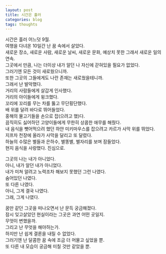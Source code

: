 ```yaml
---
layout: post
title: 시간은 흘러
categories: blog
tags: thoughts
--- 
```


시간은 흘러 어느덧 9월.  
여행을 다녀온 10일간 난 꿈 속에서 살았다.  
새로운 장소, 새로운 사람, 새로운 날씨, 새로운 문화, 예상치 못한 그래서 새로운 일의 연속.  
그곳에서 만큼, 나는 더이상 내가 알던 나 자신에 갇혀있을 필요가 없었다.  
그러기엔 모든 것이 새로웠으니까.  
또한 그곳의 그들에게도 나란 존재는 새로웠을테니까.  
그래서 난 발악했다.  
거리의 사람들에게 살갑게 인사했다.  
거리의 아이들에게 윙크했다.  
꼬리에 꼬리를 무는 차를 뚫고 무단횡단했다.  
배 위를 달려 바다로 뛰어들었다.  
홍해의 물고기들을 손으로 잡(으려고 했)다.  
끔직히도 싫어하던 고양이들에게 무한히 상콤한 애무를 해줬다.  
내 음식을 뺏어먹으려 했던 하얀 미키마우스를 잡으려고 카르가 사막 위를 뛰었다.  
지프차 천장에 올라가 사막을 달리고 또 달렸다.  
하늘의 수많은 별들과 은하수, 별똥별, 별자리를 보며 잠들었다.  
현지 음식을 사랑했다. 진심으로.  

그곳의 나는 내가 아니었다.  
아니, 내가 알던 내가 아니었다.  
내가 미쳐 알려고 노력조차 해보지 못했던 그런 나였다.  
숨어있던 나였다.  
또 다른 나였다.  
아니, 그게 결국 나였다.  
그래, 그게 나였다.  

꿈만 같던 그곳을 떠나오면서 난 문득 궁금해졌다.  
잠시 잊고살았던 현실이라는 그곳은 과연 어떤 곳일지.  
무엇이 변했을까.  
그리고 난 무엇을 해야하는가.  
하지만 난 쉽게 결론을 내릴 수 없었다.  
그러기엔 난 달콤한 꿈 속에 조금 더 머물고 싶었을 뿐.  
또 다른 내 모습이 궁금해 미칠 것만 같았을 뿐.  